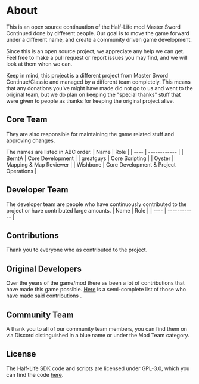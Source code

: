 # About
This is an open source continuation of the Half-Life mod Master Sword Continued done by different people. Our goal is to move the game forward under a different name, and create a community driven game development. 

Since this is an open source project, we appreciate any help we can get. Feel free to make a pull request or report issues you may find, and we will look at them when we can.

Keep in mind, this project is a different project from Master Sword Continue/Classic and managed by a different team completely. This means that any donations you've might have made did not go to us and went to the original team, but we do plan on keeping the "special thanks" stuff that were given to people as thanks for keeping the original project alive.

## Core Team
They are also responsible for maintaining the game related stuff and approving changes.

The names are listed in ABC order.
| Name | Role |
| ---- | ------------ |
| BerntA | Core Development |
| greatguys | Core Scripting |
| Oyster | Mapping & Map Reviewer |
| Wishbone | Core Development & Project Operations |

## Developer Team
The developer team are people who have continuously contributed to the project or have contributed large amounts.
| Name | Role |
| ---- | ------------ |

## Contributions
Thank you to everyone who as contributed to the project.

## Original Developers
Over the years of the game/mod there as been a lot of contributions that have made this game possible. [Here](https://msrebirth.com/project/special-thanks.html) is a semi-complete list of those who have made said contributions .

## Community Team
A thank you to all of our community team members, you can find them on via Discord distinguished in a blue name or under the Mod Team category.

## License
The Half-Life SDK code and scripts are licensed under GPL-3.0, which you can find the code [here](https://github.com/MSRevive).